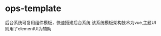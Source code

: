 <!--
 * @Author: your name
 * @Date: 2020-07-30 15:41:50
 * @LastEditTime: 2020-07-30 15:44:35
 * @LastEditors: Please set LastEditors
 * @Description: In User Settings Edit
 * @FilePath: /Study/ops-template/README.md
--> 
# ops-template
后台系统可复用组件模板，快速搭建后台系统
该系统模板架构技术为vue,主题UI则用了elementUI为辅助
